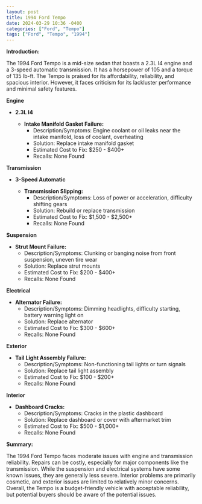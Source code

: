 ```yaml
---
layout: post
title: 1994 Ford Tempo
date: 2024-03-29 10:36 -0400
categories: ["Ford", "Tempo"]
tags: ["Ford", "Tempo", "1994"]
---
```

**Introduction:**

The 1994 Ford Tempo is a mid-size sedan that boasts a 2.3L I4 engine and a 3-speed automatic transmission. It has a horsepower of 105 and a torque of 135 lb-ft. The Tempo is praised for its affordability, reliability, and spacious interior. However, it faces criticism for its lackluster performance and minimal safety features.

**Engine**

* **2.3L I4**

   - **Intake Manifold Gasket Failure:**
     - Description/Symptoms: Engine coolant or oil leaks near the intake manifold, loss of coolant, overheating
     - Solution: Replace intake manifold gasket
     - Estimated Cost to Fix: $250 - $400+
     - Recalls: None Found

**Transmission**

* **3-Speed Automatic**

   - **Transmission Slipping:**
     - Description/Symptoms: Loss of power or acceleration, difficulty shifting gears
     - Solution: Rebuild or replace transmission
     - Estimated Cost to Fix: $1,500 - $2,500+
     - Recalls: None Found

**Suspension**

   - **Strut Mount Failure:**
     - Description/Symptoms: Clunking or banging noise from front suspension, uneven tire wear
     - Solution: Replace strut mounts
     - Estimated Cost to Fix: $200 - $400+
     - Recalls: None Found

**Electrical**

   - **Alternator Failure:**
     - Description/Symptoms: Dimming headlights, difficulty starting, battery warning light on
     - Solution: Replace alternator
     - Estimated Cost to Fix: $300 - $600+
     - Recalls: None Found

**Exterior**

   - **Tail Light Assembly Failure:**
     - Description/Symptoms: Non-functioning tail lights or turn signals
     - Solution: Replace tail light assembly
     - Estimated Cost to Fix: $100 - $200+
     - Recalls: None Found

**Interior**

   - **Dashboard Cracks:**
     - Description/Symptoms: Cracks in the plastic dashboard
     - Solution: Replace dashboard or cover with aftermarket trim
     - Estimated Cost to Fix: $500 - $1,000+
     - Recalls: None Found

**Summary:**

The 1994 Ford Tempo faces moderate issues with engine and transmission reliability. Repairs can be costly, especially for major components like the transmission. While the suspension and electrical systems have some known issues, they are generally less severe. Interior problems are primarily cosmetic, and exterior issues are limited to relatively minor concerns. Overall, the Tempo is a budget-friendly vehicle with acceptable reliability, but potential buyers should be aware of the potential issues.
